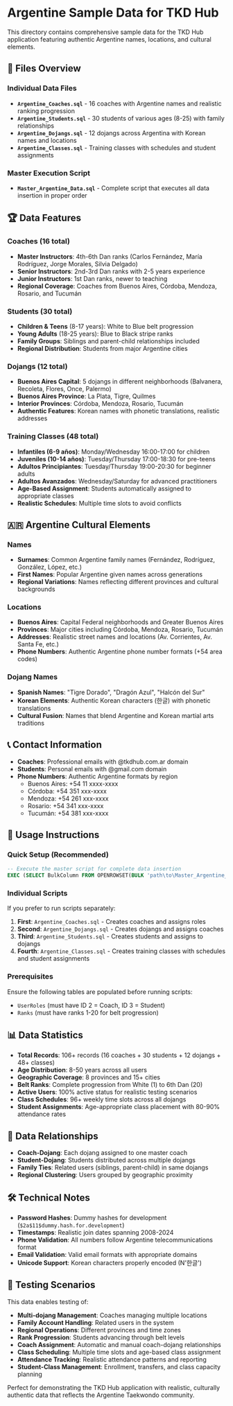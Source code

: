 # Argentine Sample Data for TKD Hub

This directory contains comprehensive sample data for the TKD Hub application featuring authentic Argentine names, locations, and cultural elements.

## 📁 Files Overview

### Individual Data Files

- **`Argentine_Coaches.sql`** - 16 coaches with Argentine names and realistic ranking progression
- **`Argentine_Students.sql`** - 30 students of various ages (8-25) with family relationships
- **`Argentine_Dojangs.sql`** - 12 dojangs across Argentina with Korean names and locations
- **`Argentine_Classes.sql`** - Training classes with schedules and student assignments

### Master Execution Script

- **`Master_Argentine_Data.sql`** - Complete script that executes all data insertion in proper order

## 🏆 Data Features

### Coaches (16 total)

- **Master Instructors**: 4th-6th Dan ranks (Carlos Fernández, María Rodríguez, Jorge Morales, Silvia Delgado)
- **Senior Instructors**: 2nd-3rd Dan ranks with 2-5 years experience
- **Junior Instructors**: 1st Dan ranks, newer to teaching
- **Regional Coverage**: Coaches from Buenos Aires, Córdoba, Mendoza, Rosario, and Tucumán

### Students (30 total)

- **Children & Teens** (8-17 years): White to Blue belt progression
- **Young Adults** (18-25 years): Blue to Black stripe ranks
- **Family Groups**: Siblings and parent-child relationships included
- **Regional Distribution**: Students from major Argentine cities

### Dojangs (12 total)

- **Buenos Aires Capital**: 5 dojangs in different neighborhoods (Balvanera, Recoleta, Flores, Once, Palermo)
- **Buenos Aires Province**: La Plata, Tigre, Quilmes
- **Interior Provinces**: Córdoba, Mendoza, Rosario, Tucumán
- **Authentic Features**: Korean names with phonetic translations, realistic addresses

### Training Classes (48 total)

- **Infantiles (6-9 años)**: Monday/Wednesday 16:00-17:00 for children
- **Juveniles (10-14 años)**: Tuesday/Thursday 17:00-18:30 for pre-teens
- **Adultos Principiantes**: Tuesday/Thursday 19:00-20:30 for beginner adults
- **Adultos Avanzados**: Wednesday/Saturday for advanced practitioners
- **Age-Based Assignment**: Students automatically assigned to appropriate classes
- **Realistic Schedules**: Multiple time slots to avoid conflicts

## 🇦🇷 Argentine Cultural Elements

### Names

- **Surnames**: Common Argentine family names (Fernández, Rodríguez, González, López, etc.)
- **First Names**: Popular Argentine given names across generations
- **Regional Variations**: Names reflecting different provinces and cultural backgrounds

### Locations

- **Buenos Aires**: Capital Federal neighborhoods and Greater Buenos Aires
- **Provinces**: Major cities including Córdoba, Mendoza, Rosario, Tucumán
- **Addresses**: Realistic street names and locations (Av. Corrientes, Av. Santa Fe, etc.)
- **Phone Numbers**: Authentic Argentine phone number formats (+54 area codes)

### Dojang Names

- **Spanish Names**: "Tigre Dorado", "Dragón Azul", "Halcón del Sur"
- **Korean Elements**: Authentic Korean characters (한글) with phonetic translations
- **Cultural Fusion**: Names that blend Argentine and Korean martial arts traditions

## 📞 Contact Information

- **Coaches**: Professional emails with @tkdhub.com.ar domain
- **Students**: Personal emails with @gmail.com domain
- **Phone Numbers**: Authentic Argentine formats by region
  - Buenos Aires: +54 11 xxxx-xxxx
  - Córdoba: +54 351 xxx-xxxx
  - Mendoza: +54 261 xxx-xxxx
  - Rosario: +54 341 xxx-xxxx
  - Tucumán: +54 381 xxx-xxxx

## 🚀 Usage Instructions

### Quick Setup (Recommended)

```sql
-- Execute the master script for complete data insertion
EXEC (SELECT BulkColumn FROM OPENROWSET(BULK 'path\to\Master_Argentine_Data.sql', SINGLE_CLOB) AS x);
```

### Individual Scripts

If you prefer to run scripts separately:

1. **First**: `Argentine_Coaches.sql` - Creates coaches and assigns roles
2. **Second**: `Argentine_Dojangs.sql` - Creates dojangs and assigns coaches
3. **Third**: `Argentine_Students.sql` - Creates students and assigns to dojangs
4. **Fourth**: `Argentine_Classes.sql` - Creates training classes with schedules and student assignments

### Prerequisites

Ensure the following tables are populated before running scripts:

- `UserRoles` (must have ID 2 = Coach, ID 3 = Student)
- `Ranks` (must have ranks 1-20 for belt progression)

## 📊 Data Statistics

- **Total Records**: 106+ records (16 coaches + 30 students + 12 dojangs + 48+ classes)
- **Age Distribution**: 8-50 years across all users
- **Geographic Coverage**: 8 provinces and 15+ cities
- **Belt Ranks**: Complete progression from White (1) to 6th Dan (20)
- **Active Users**: 100% active status for realistic testing scenarios
- **Class Schedules**: 96+ weekly time slots across all dojangs
- **Student Assignments**: Age-appropriate class placement with 80-90% attendance rates

## 🔄 Data Relationships

- **Coach-Dojang**: Each dojang assigned to one master coach
- **Student-Dojang**: Students distributed across multiple dojangs
- **Family Ties**: Related users (siblings, parent-child) in same dojangs
- **Regional Clustering**: Users grouped by geographic proximity

## 🛠️ Technical Notes

- **Password Hashes**: Dummy hashes for development (`$2a$11$dummy.hash.for.development`)
- **Timestamps**: Realistic join dates spanning 2008-2024
- **Phone Validation**: All numbers follow Argentine telecommunications format
- **Email Validation**: Valid email formats with appropriate domains
- **Unicode Support**: Korean characters properly encoded (N'한글')

## 🎯 Testing Scenarios

This data enables testing of:

- **Multi-dojang Management**: Coaches managing multiple locations
- **Family Account Handling**: Related users in the system
- **Regional Operations**: Different provinces and time zones
- **Rank Progression**: Students advancing through belt levels
- **Coach Assignment**: Automatic and manual coach-dojang relationships
- **Class Scheduling**: Multiple time slots and age-based class assignment
- **Attendance Tracking**: Realistic attendance patterns and reporting
- **Student-Class Management**: Enrollment, transfers, and class capacity planning

Perfect for demonstrating the TKD Hub application with realistic, culturally authentic data that reflects the Argentine Taekwondo community.
